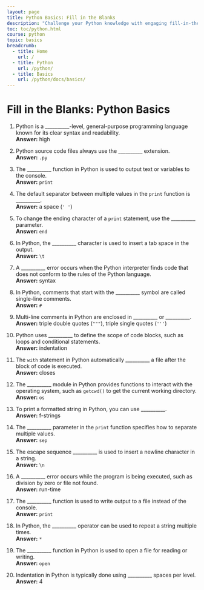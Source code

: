 ```yaml
---
layout: page
title: Python Basics: Fill in the Blanks
description: "Challenge your Python knowledge with engaging fill-in-the-blank exercises on basic concepts. Ideal for beginners to practice and solidify their understanding."
toc: toc/python.html
course: python
topic: basics
breadcrumb:
  - title: Home
    url: /
  - title: Python
    url: /python/
  - title: Basics
    url: /python/docs/basics/
---
```


# Fill in the Blanks: Python Basics

1. Python is a __________-level, general-purpose programming language known for its clear syntax and readability.  
   **Answer:** high  

2. Python source code files always use the __________ extension.  
   **Answer:** `.py`  

3. The __________ function in Python is used to output text or variables to the console.  
   **Answer:** `print`  

4. The default separator between multiple values in the `print` function is __________.  
   **Answer:** a space (`' '`)  

5. To change the ending character of a `print` statement, use the __________ parameter.  
   **Answer:** `end`  

6. In Python, the __________ character is used to insert a tab space in the output.  
   **Answer:** `\t`  

7. A __________ error occurs when the Python interpreter finds code that does not conform to the rules of the Python language.  
   **Answer:** syntax  

8. In Python, comments that start with the __________ symbol are called single-line comments.  
   **Answer:** `#`  

9. Multi-line comments in Python are enclosed in __________ or __________.  
   **Answer:** triple double quotes (`"""`), triple single quotes (`'''`)  

10. Python uses __________ to define the scope of code blocks, such as loops and conditional statements.  
    **Answer:** indentation  

11. The `with` statement in Python automatically __________ a file after the block of code is executed.  
    **Answer:** closes  

12. The __________ module in Python provides functions to interact with the operating system, such as `getcwd()` to get the current working directory.  
    **Answer:** `os`  

13. To print a formatted string in Python, you can use __________.  
    **Answer:** f-strings  

14. The __________ parameter in the `print` function specifies how to separate multiple values.  
    **Answer:** `sep`  

15. The escape sequence __________ is used to insert a newline character in a string.  
    **Answer:** `\n`  

16. A __________ error occurs while the program is being executed, such as division by zero or file not found.  
    **Answer:** run-time  

17. The __________ function is used to write output to a file instead of the console.  
    **Answer:** `print`  

18. In Python, the __________ operator can be used to repeat a string multiple times.  
    **Answer:** `*`  

19. The __________ function in Python is used to open a file for reading or writing.  
    **Answer:** `open`  

20. Indentation in Python is typically done using __________ spaces per level.  
    **Answer:** 4  

<script async src="https://pagead2.googlesyndication.com/pagead/js/adsbygoogle.js?client=ca-pub-1602443888929206"
     crossorigin="anonymous"></script>
<ins class="adsbygoogle"
     style="display:block"
     data-ad-format="autorelaxed"
     data-ad-client="ca-pub-1602443888929206"
     data-ad-slot="7879511511"></ins>
<script>
     (adsbygoogle = window.adsbygoogle || []).push({});
</script>
